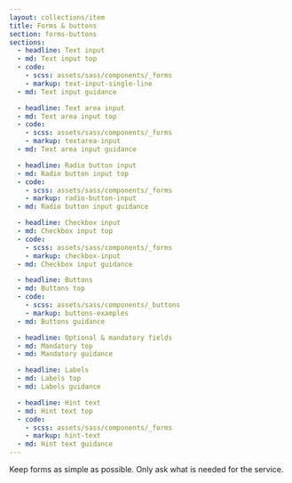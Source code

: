 ```yaml
---
layout: collections/item
title: Forms & buttons
section: forms-buttons
sections:
  - headline: Text input
  - md: Text input top
  - code:
    - scss: assets/sass/components/_forms
    - markup: text-input-single-line
  - md: Text input guidance

  - headline: Text area input
  - md: Text area input top
  - code:
    - scss: assets/sass/components/_forms
    - markup: textarea-input
  - md: Text area input guidance

  - headline: Radio button input
  - md: Radio button input top
  - code:
    - scss: assets/sass/components/_forms
    - markup: radio-button-input
  - md: Radio button input guidance

  - headline: Checkbox input
  - md: Checkbox input top
  - code:
    - scss: assets/sass/components/_forms
    - markup: checkbox-input
  - md: Checkbox input guidance

  - headline: Buttons
  - md: Buttons top
  - code:
    - scss: assets/sass/components/_buttons
    - markup: buttons-examples
  - md: Buttons guidance

  - headline: Optional & mandatory fields
  - md: Mandatory top
  - md: Mandatory guidance

  - headline: Labels
  - md: Labels top
  - md: Labels guidance

  - headline: Hint text
  - md: Hint text top
  - code:
    - scss: assets/sass/components/_forms
    - markup: hint-text
  - md: Hint text guidance
---
```


<p class="abstract">Keep forms as simple as possible. Only ask what is needed for the service.<p>
